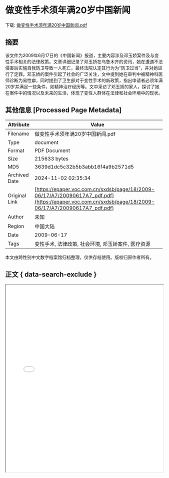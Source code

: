 # 做变性手术须年满20岁中国新闻

<!-- tcd_download_link -->
下载: <a href="../做变性手术须年满20岁中国新闻.pdf" download>做变性手术须年满20岁中国新闻.pdf</a>
<!-- tcd_download_link_end -->

## 摘要

<!-- tcd_abstract -->
该文件为2009年6月17日的《中国新闻》报道，主要内容涉及邓玉娇案件及与变性手术相关的法律政策。文章详细记录了邓玉娇在乌鲁木齐的资讯，她在遭遇不法侵害后实施自我防卫导致一人死亡，最终法院认定其行为为“防卫过当”，并对她进行了定罪。邓玉娇的案件引起了社会的广泛关注，文中提到她在审判中被精神科医师诊断为易性癖，同时提到了卫生部对于变性手术的新政策，指出申请者必须年满20岁并满足一些条件，如精神治疗经历等。文中采访了邓玉娇的家人，探讨了她在案件中的情况以及未来的生活，体现了变性人群体在法律和社会环境中的现状。

<!-- tcd_abstract_end -->

## 其他信息 [Processed Page Metadata]

| Attribute       | Value                                  |
|-----------------|----------------------------------------|
| Filename        | 做变性手术须年满20岁中国新闻.pdf                             |
| Type            | document                                 |
| Format          | PDF Document                               |
| Size            | 215633 bytes                           |
| MD5             | 3639d1dc5c32b5b3abb16f4a9b2571d5                                  |
| Archived Date   | 2024-11-02 02:35:34                             |
| Original Link   | [https://epaper.voc.com.cn/sxdsb/page/18/2009-06/17/A7/20090617A7_pdf.pdf](https://epaper.voc.com.cn/sxdsb/page/18/2009-06/17/A7/20090617A7_pdf.pdf)                         |
| Author          | 未知                               |
| Region          | 中国大陆                               |
| Date            | 2009-06-17                                 |
| Tags            | 变性手术, 法律政策, 社会环境, 邓玉娇案件, 医疗资源                                 |

本文由跨性别中文数字档案馆归档整理，仅供存档使用。版权归原作者所有。


## 正文 { data-search-exclude }

<!-- tcd_main_text -->
<iframe src="../做变性手术须年满20岁中国新闻.pdf" width="100%" height="600px">
    <p>无法显示PDF，请下载查看。</p>
</iframe>
<!-- tcd_main_text_end -->

